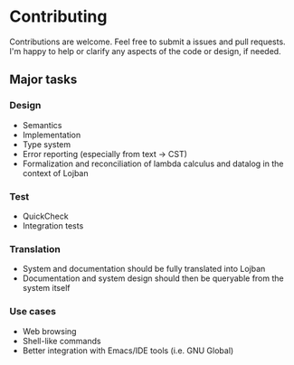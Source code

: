 # Contributing

Contributions are welcome.  Feel free to submit a issues and pull requests.  I'm happy to help or clarify any aspects of the code or design, if needed.

## Major tasks

### Design

* Semantics
* Implementation
* Type system
* Error reporting (especially from text -> CST)
* Formalization and reconciliation of lambda calculus and datalog in the context of Lojban

### Test

* QuickCheck
* Integration tests

### Translation

* System and documentation should be fully translated into Lojban
* Documentation and system design should then be queryable from the system itself

### Use cases

* Web browsing
* Shell-like commands
* Better integration with Emacs/IDE tools (i.e. GNU Global)